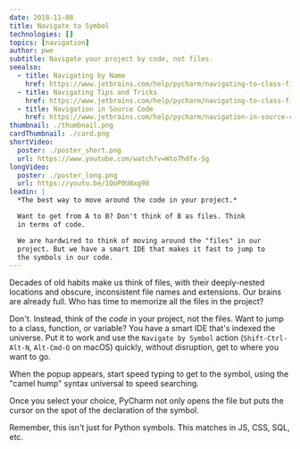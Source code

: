 ```yaml
---
date: 2018-11-08
title: Navigate to Symbol
technologies: []
topics: [navigation]
author: pwe
subtitle: Navigate your project by code, not files.
seealso:
  - title: Navigating by Name
    href: https://www.jetbrains.com/help/pycharm/navigating-to-class-file-or-symbol-by-name.html#9a8d021a
  - title: Navigating Tips and Tricks
    href: https://www.jetbrains.com/help/pycharm/navigating-to-class-file-or-symbol-by-name.html#tips
  - title: Navigation in Source Code
    href: https://www.jetbrains.com/help/pycharm/navigation-in-source-code.html
thumbnail: ./thumbnail.png
cardThumbnail: ./card.png
shortVideo:
  poster: ./poster_short.png
  url: https://www.youtube.com/watch?v=Wto7hdfx-Sg
longVideo:
  poster: ./poster_long.png
  url: https://youtu.be/1QoP0U8xg98
leadin: |
  *The best way to move around the code in your project.*

  Want to get from A to B? Don't think of B as files. Think 
  in terms of code.

  We are hardwired to think of moving around the "files" in our 
  project. But we have a smart IDE that makes it fast to jump to 
  the symbols in our code.
---
```


Decades of old habits make us think of files, with their deeply-nested
locations and obscure, inconsistent file names and extensions. Our brains
are already full. Who has time to memorize all the files in the project?

Don't. Instead, think of the _code_ in your project, not the files.
Want to jump to a class, function, or variable? You have a smart IDE
that's indexed the universe. Put it to work and use the
`Navigate by Symbol` action (`Shift-Ctrl-Alt-N`, `Alt-Cmd-O` on
macOS) quickly, without disruption, get to where you want to go.

When the popup appears, start speed typing to get to the symbol, using
the "camel hump" syntax universal to speed searching.

Once you select your choice, PyCharm not only opens the file but
puts the cursor on the spot of the declaration of the symbol.

Remember, this isn't just for Python symbols. This matches in JS, CSS,
SQL, etc.
